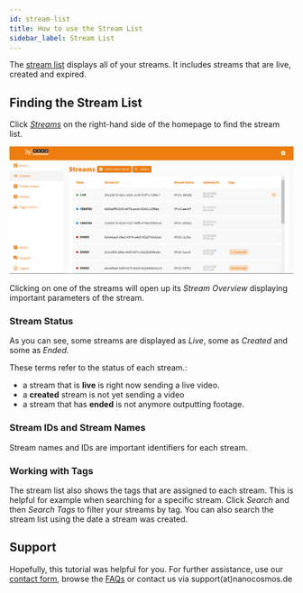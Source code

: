 ```yaml
---
id: stream-list
title: How to use the Stream List
sidebar_label: Stream List
---
```


The [stream list](https://bintu-cloud-frontend.nanocosmos.de/stream) displays all of your streams. It includes streams that are live, created and expired.

## Finding the Stream List

Click [*Streams*](https://bintu-cloud-frontend.nanocosmos.de/stream) on the right-hand side of the homepage to find the stream list. 

![finding-stream-list](assets/stream-list.png)

Clicking on one of the streams will open up its *Stream Overview* displaying important parameters of the stream.

### Stream Status

As you can see, some streams are displayed as *Live*, some as *Created* and some as *Ended*.

These terms refer to the status of each stream.:
- a stream that is **live** is right now sending a live video.
- a **created** stream is not yet sending a video
- a stream that has **ended** is not anymore outputting footage.

### Stream IDs and Stream Names

Stream names and IDs are important identifiers for each stream. 

### Working with Tags

The stream list also shows the tags that are assigned to each stream. This is helpful for example when searching for a specific stream. Click *Search* and then *Search Tags* to filter your streams by tag. You can also search the stream list using the date a stream was created.

## Support

Hopefully, this tutorial was helpful for you. For further assistance, use our [contact form](https://www.nanocosmos.de/support), browse the [FAQs](https://docs.nanocosmos.de/docs/faq/faq_streaming/) or contact us via support(at)nanocosmos.de